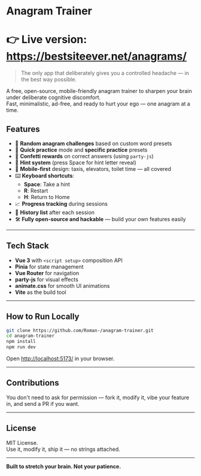 # Anagram Trainer
# 👉 Live version: https://bestsiteever.net/anagrams/

> The only app that deliberately gives you a controlled headache — in the best way possible.

A free, open-source, mobile-friendly anagram trainer to sharpen your brain under deliberate cognitive discomfort.  
Fast, minimalistic, ad-free, and ready to hurt your ego — one anagram at a time.


## Features

- 🔀 **Random anagram challenges** based on custom word presets
- 🎯 **Quick practice** mode and **specific practice** presets
- 🎉 **Confetti rewards** on correct answers (using `party-js`)
- 🧠 **Hint system** (press Space for hint letter reveal)
- 🚀 **Mobile-first** design: taxis, elevators, toilet time — all covered
- ⌨️ **Keyboard shortcuts**:
    - **Space**: Take a hint
    - **R**: Restart
    - **H**: Return to Home
- 📈 **Progress tracking** during sessions
- 📜 **History list** after each session
- 🛠️ **Fully open-source and hackable** — build your own features easily

---

## Tech Stack

- **Vue 3** with `<script setup>` composition API
- **Pinia** for state management
- **Vue Router** for navigation
- **party-js** for visual effects
- **animate.css** for smooth UI animations
- **Vite** as the build tool

---

## How to Run Locally

```bash
git clone https://github.com/Roman-/anagram-trainer.git
cd anagram-trainer
npm install
npm run dev
```

Open [http://localhost:5173/](http://localhost:5173/) in your browser.

---

## Contributions

You don't need to ask for permission — fork it, modify it, vibe your feature in, and send a PR if you want.

---

## License

MIT License.  
Use it, modify it, ship it — no strings attached.

---

**Built to stretch your brain. Not your patience.**